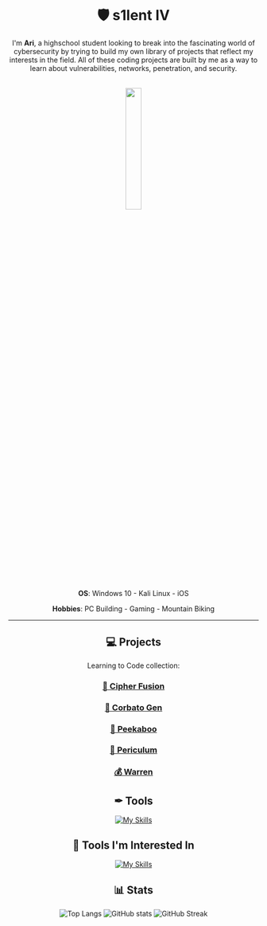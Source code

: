 <div align="center">

# 🛡 s1lent IV

I'm **Ari**, a highschool student looking to break into the fascinating world of cybersecurity by trying to build my own library of projects that reflect my interests in the field. All of these coding projects are built by me as a way to learn about vulnerabilities, networks, penetration, and security.
<br />
<br />

<img src="https://i.postimg.cc/mZ756stB/s1lentIV.png" style="height: 25%; width: 25%;"/>
<br />
<br />

**OS**: Windows 10 - Kali Linux - iOS

**Hobbies**: PC Building - Gaming - Mountain Biking

---

## 💻 Projects
Learning to Code collection:
### [🔐 Cipher Fusion](https://github.com/s1lentIV/Cipher-Fusion)
### [🚪 Corbato Gen](https://github.com/s1lentIV/Corbato-Gen)
### [👀 Peekaboo](https://github.com/s1lentIV/Peekaboo)
### [💉 Periculum](https://github.com/s1lentIV/Periculum)
### [💰 Warren](https://github.com/s1lentIV/Warren)

## ✒ Tools

[![My Skills](https://skillicons.dev/icons?i=py,html,vscode,obsidian,linux)](https://skillicons.dev)

## 📃 Tools I'm Interested In

[![My Skills](https://skillicons.dev/icons?i=js,azure,bash,cpp,c,go,java)](https://skillicons.dev)

## 📊 Stats

![Top Langs](https://github-readme-stats.vercel.app/api/top-langs/?username=s1lentIV&bg_color=000000&text_color=FFFFFF&title_color=FFFFFF&hide_border=true)
![GitHub stats](https://github-readme-stats.vercel.app/api?username=s1lentIV&hide_rank=true&bg_color=000000&text_color=FFFFFF&show_icons=true&hide_title=true&icon_color=FFFFFF&hide_border=true)
![GitHub Streak](https://streak-stats.demolab.com?user=s1lentIV&theme=gotham&hide_border=true&background=000000&sideLabels=FFFFFF&dates=FFFFFF&stroke=6F6F6F&ring=FFFFFF&fire=FFFFFF&currStreakNum=FFFFFF&sideNums=FFFFFF&currStreakLabel=FFFFFF)

</div>

